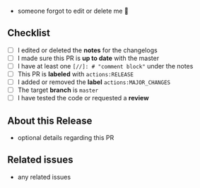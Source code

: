 - someone forgot to edit or delete me 🙈

[//]: # "⬆️⬆️⬆️ ABOVE WILL BE USED FOR LOCAL AND ESOUI CHANGELOG ⬆️⬆️⬆️"
[//]: # "❓ DISREGARD ALL OF THIS IF YOUR PR IS NOT A RELEASE ❓"
[//]: # "💀 LEAVE THIS LINE OR THE CHANGELOG MIGHT BREAK 💀"
[//]: # "Version like '1.23 (2023-12-12)' will be generated automatically"
[//]: # "add label actions:MAJOR_CHANGES if there was a major change in SavedVars, the API or just a lot of code changed: it bumps versions from 1.23 to 2.0 and so on"
[//]: # "⬇️⬇️⬇️ STUFF BELOW WONT BE SENT TO ESOUI ⬇️⬇️⬇️"

## Checklist

- [ ] I edited or deleted the **notes** for the changelogs
- [ ] I made sure this PR is **up to date** with the master
- [ ] I have at least one `[//]: # "comment block"` under the notes
- [ ] This PR is **labeled** with `actions:RELEASE`
- [ ] I added or removed the **label** `actions:MAJOR_CHANGES`
- [ ] The target **branch** is `master`
- [ ] I have tested the code or requested a **review**

## About this Release

- optional details regarding this PR

## Related issues

- any related issues
